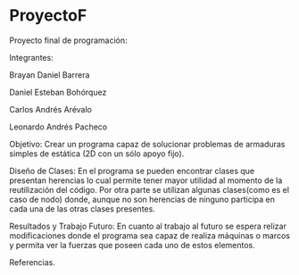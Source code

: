 # ProyectoF
Proyecto final de programación:

Integrantes:

Brayan Daniel Barrera

Daniel Esteban Bohórquez

Carlos Andrés Arévalo

Leonardo Andrés Pacheco

Objetivo: Crear un programa capaz de solucionar problemas de armaduras simples de estática (2D con un sólo apoyo fijo). 

Diseño de Clases: En el programa se pueden encontrar clases que presentan herencias lo cual permite tener mayor utilidad al momento de la reutilización del código. Por otra parte se utilizan algunas clases(como es el caso de nodo) donde, aunque no son herencias de ninguno participa en cada una de las otras clases presentes. 


Resultados y Trabajo Futuro: En cuanto al trabajo al futuro se espera relizar modificaciones donde el programa sea capaz de realiza máquinas o marcos y permita ver la fuerzas que poseen cada uno de estos elementos. 

Referencias.
